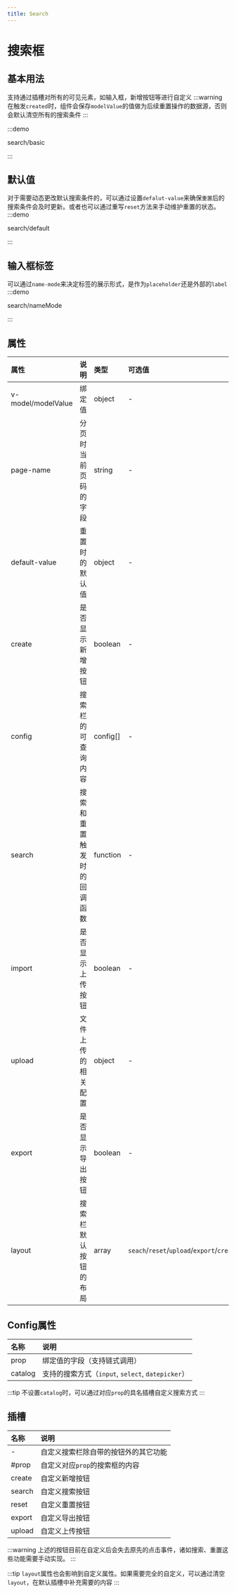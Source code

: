 ```yaml
---
title: Search
---
```


# 搜索框

## 基本用法

支持通过插槽对所有的可见元素，如输入框，新增按钮等进行自定义
:::warning
在触发`created`时，组件会保存`modelValue`的值做为后续重置操作的数据源，否则会默认清空所有的搜索条件
:::

:::demo

search/basic

:::

## 默认值

对于需要动态更改默认搜索条件的，可以通过设置`defalut-value`来确保`重置`后的搜索条件会及时更新。或者也可以通过重写`reset`方法来手动维护重置的状态。
:::demo

search/default

:::

## 输入框标签

可以通过`name-mode`来决定标签的展示形式，是作为`placeholder`还是外部的`label`
:::demo

search/nameMode

:::

## 属性

| 属性          | 说明                       | 类型     | 可选值                                     | 默认值                                             |
| :------------ | :------------------------- | :------- | :----------------------------------------- | :------------------------------------------------- |
| v-model/modelValue| 绑定值 | object | - | - |
| page-name     | 分页时当前页码的字段       | string   | -                                          | 'page'                                             |
| default-value | 重置时的默认值             | object   | -                                          | -                                                  |
| create        | 是否显示新增按钮           | boolean  | -                                          | false                                              |
| config        | 搜索栏的可查询内容         | config[] | -                                          | -                                                  |
| search        | 搜索和重置触发时的回调函数 | function | -                                          | -                                                  |
| import        | 是否显示上传按钮           | boolean  | -                                          | false                                              |
| upload        | 文件上传的相关配置         | object   | -                                          | -                                                  |
| export        | 是否显示导出按钮           | boolean  | -                                          | true                                               |
| layout        | 搜索栏默认按钮的布局       | array    | `seach`/`reset`/`upload`/`export`/`create` | ['create', 'search', 'reset', 'upload', 'export'], |

## Config属性

| 名称 | 说明 |
| :---| :----|
| prop | 绑定值的字段（支持链式调用） |
| catalog | 支持的搜索方式（`input`, `select`, `datepicker`）|

:::tip
不设置`catalog`时，可以通过对应`prop`的具名插槽自定义搜索方式
:::

## 插槽

| 名称   | 说明                                 |
| :----- | :----------------------------------- |
| -      | 自定义搜索栏除自带的按钮外的其它功能 |
| #prop  | 自定义对应`prop`的搜索框的内容       |
| create | 自定义新增按钮                       |
| search | 自定义搜索按钮                       |
| reset  | 自定义重置按钮                       |
| export | 自定义导出按钮                       |
| upload | 自定义上传按钮                       |

:::warning
上述的按钮目前在自定义后会失去原先的点击事件，诸如搜索、重置这些功能需要手动实现。
:::

:::tip
`layout`属性也会影响到自定义属性。如果需要完全的自定义，可以通过清空`layout`，在默认插槽中补充需要的内容
:::
